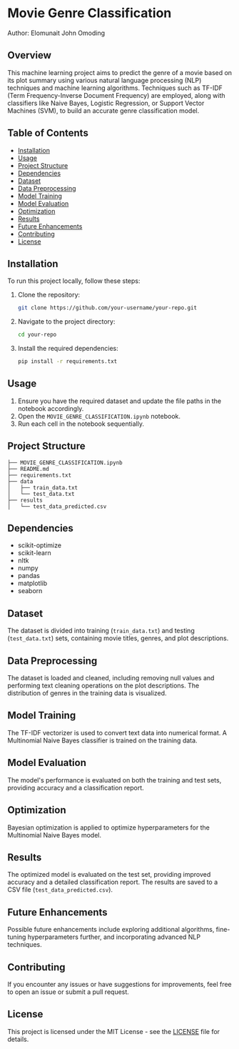 # Movie Genre Classification

Author: Elomunait John Omoding

## Overview

This machine learning project aims to predict the genre of a movie based on its plot summary using various natural language processing (NLP) techniques and machine learning algorithms. Techniques such as TF-IDF (Term Frequency-Inverse Document Frequency) are employed, along with classifiers like Naive Bayes, Logistic Regression, or Support Vector Machines (SVM), to build an accurate genre classification model.

## Table of Contents

- [Installation](#installation)
- [Usage](#usage)
- [Project Structure](#project-structure)
- [Dependencies](#dependencies)
- [Dataset](#dataset)
- [Data Preprocessing](#data-preprocessing)
- [Model Training](#model-training)
- [Model Evaluation](#model-evaluation)
- [Optimization](#optimization)
- [Results](#results)
- [Future Enhancements](#future-enhancements)
- [Contributing](#contributing)
- [License](#license)

## Installation

To run this project locally, follow these steps:

1. Clone the repository:
    ```bash
    git clone https://github.com/your-username/your-repo.git
    ```

2. Navigate to the project directory:
    ```bash
    cd your-repo
    ```

3. Install the required dependencies:
    ```bash
    pip install -r requirements.txt
    ```

## Usage

1. Ensure you have the required dataset and update the file paths in the notebook accordingly.
2. Open the `MOVIE_GENRE_CLASSIFICATION.ipynb` notebook.
3. Run each cell in the notebook sequentially.

## Project Structure

```
├── MOVIE_GENRE_CLASSIFICATION.ipynb
├── README.md
├── requirements.txt
├── data
│   ├── train_data.txt
│   └── test_data.txt
├── results
│   └── test_data_predicted.csv
```

## Dependencies

- scikit-optimize
- scikit-learn
- nltk
- numpy
- pandas
- matplotlib
- seaborn

## Dataset

The dataset is divided into training (`train_data.txt`) and testing (`test_data.txt`) sets, containing movie titles, genres, and plot descriptions.

## Data Preprocessing

The dataset is loaded and cleaned, including removing null values and performing text cleaning operations on the plot descriptions. The distribution of genres in the training data is visualized.

## Model Training

The TF-IDF vectorizer is used to convert text data into numerical format. A Multinomial Naive Bayes classifier is trained on the training data.

## Model Evaluation

The model's performance is evaluated on both the training and test sets, providing accuracy and a classification report.

## Optimization

Bayesian optimization is applied to optimize hyperparameters for the Multinomial Naive Bayes model.

## Results

The optimized model is evaluated on the test set, providing improved accuracy and a detailed classification report. The results are saved to a CSV file (`test_data_predicted.csv`).

## Future Enhancements

Possible future enhancements include exploring additional algorithms, fine-tuning hyperparameters further, and incorporating advanced NLP techniques.

## Contributing

If you encounter any issues or have suggestions for improvements, feel free to open an issue or submit a pull request.

## License

This project is licensed under the MIT License - see the [LICENSE](LICENSE) file for details.